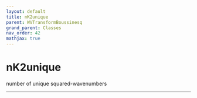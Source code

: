 ```yaml
---
layout: default
title: nK2unique
parent: WVTransformBoussinesq
grand_parent: Classes
nav_order: 42
mathjax: true
---
```


#  nK2unique

number of unique squared-wavenumbers


---

